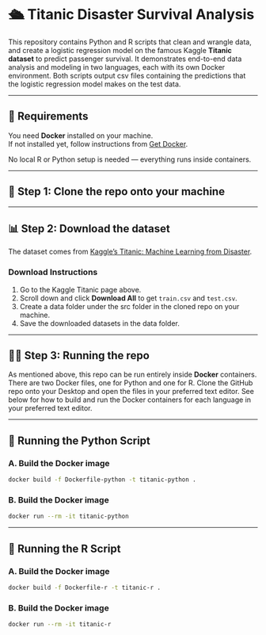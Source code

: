 # 🛳️ Titanic Disaster Survival Analysis

This repository contains Python and R scripts that clean and wrangle data, and create a logistic regression model on the famous Kaggle **Titanic dataset** to predict passenger survival.  It demonstrates end-to-end data analysis and modeling in two languages, each with its own Docker environment. Both scripts output csv files containing the predictions that the logistic regression model makes on the test data. 

---

## 🧰 Requirements

You need **Docker** installed on your machine.  
If not installed yet, follow instructions from [Get Docker](https://docs.docker.com/get-docker/).

No local R or Python setup is needed — everything runs inside containers.

--- 

## 💾 Step 1: Clone the repo onto your machine

---

## 📊 Step 2: Download the dataset

The dataset comes from [Kaggle’s Titanic: Machine Learning from Disaster](https://www.kaggle.com/c/titanic).

### Download Instructions
1. Go to the Kaggle Titanic page above.
2. Scroll down and click **Download All** to get `train.csv` and `test.csv`.
3. Create a data folder under the src folder in the cloned repo on your machine.
4. Save the downloaded datasets in the data folder.

---

## 🧑‍💻 Step 3: Running the repo

As mentioned above, this repo can be run entirely inside **Docker** containers. There are two Docker files, one for Python and one for R. Clone the GitHub repo onto your Desktop and open the files in your preferred text editor. See below for how to build and run the Docker containers for each language in your preferred text editor.

---

## 🐍 Running the Python Script

### A. Build the Docker image

```bash
docker build -f Dockerfile-python -t titanic-python .
```

### B. Build the Docker image

```bash
docker run --rm -it titanic-python
```
---

## 🧮 Running the R Script

### A. Build the Docker image

```bash
docker build -f Dockerfile-r -t titanic-r .
```

### B. Build the Docker image

```bash
docker run --rm -it titanic-r
```


